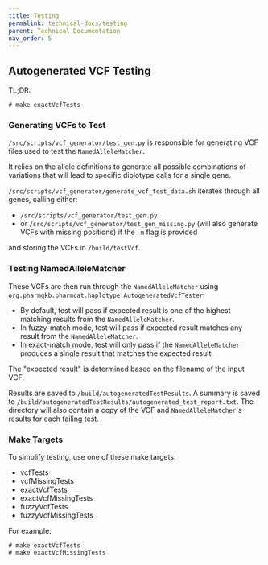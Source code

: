 ```yaml
---
title: Testing
permalink: technical-docs/testing
parent: Technical Documentation
nav_order: 5
---
```


## Autogenerated VCF Testing

TL;DR:

```commandline
# make exactVcfTests
```

### Generating VCFs to Test

`/src/scripts/vcf_generator/test_gen.py` is responsible for generating VCF files used to test the `NamedAlleleMatcher`.  

It relies on the allele definitions to generate all possible combinations of variations that will lead to specific diplotype calls for a single gene.

`/src/scripts/vcf_generator/generate_vcf_test_data.sh` iterates through all genes, calling either:

* `/src/scripts/vcf_generator/test_gen.py`
* or `/src/scripts/vcf_generator/test_gen_missing.py` (will also generate VCFs with missing positions) if the `-m` flag is provided

and storing the VCFs in `/build/testVcf`.


### Testing NamedAlleleMatcher

These VCFs are then run through the `NamedAlleleMatcher` using `org.pharmgkb.pharmcat.haplotype.AutogeneratedVcfTester`:

* By default, test will pass if expected result is one of the highest matching results from the `NamedAlleleMatcher`.
* In fuzzy-match mode, test will pass if expected result matches any result from the `NamedAlleleMatcher`.
* In exact-match mode, test will only pass if the `NamedAlleleMatcher` produces a single result that matches the expected result.

The "expected result" is determined based on the filename of the input VCF.

Results are saved to `/build/autogeneratedTestResults`.  A summary is saved to `/build/autogeneratedTestResults/autogenerated_test_report.txt`.  The directory will also contain a copy of the VCF and `NamedAlleleMatcher`'s results for each failing test.


### Make Targets

To simplify testing, use one of these make targets:

* vcfTests
* vcfMissingTests
* exactVcfTests
* exactVcfMissingTests
* fuzzyVcfTests
* fuzzyVcfMissingTests

For example:

```commandline
# make exactVcfTests
# make exactVcfMissingTests
```
